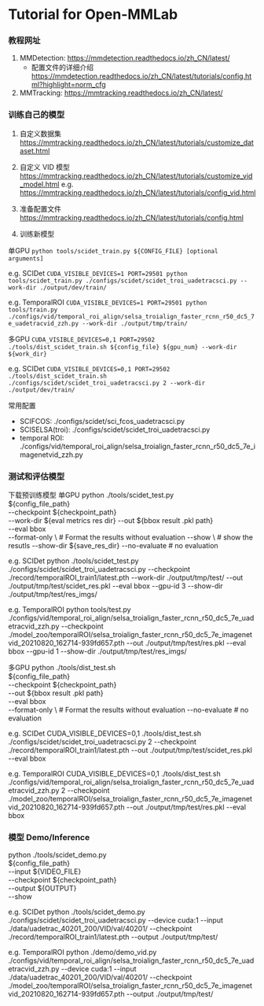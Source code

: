 # Tutorial for Open-MMLab
### 教程网址
1. MMDetection: https://mmdetection.readthedocs.io/zh_CN/latest/
    - 配置文件的详细介绍 https://mmdetection.readthedocs.io/zh_CN/latest/tutorials/config.html?highlight=norm_cfg
2. MMTracking: https://mmtracking.readthedocs.io/zh_CN/latest/

### 训练自己的模型

1. 自定义数据集
https://mmtracking.readthedocs.io/zh_CN/latest/tutorials/customize_dataset.html

2. 自定义 VID 模型
https://mmtracking.readthedocs.io/zh_CN/latest/tutorials/customize_vid_model.html
e.g.
https://mmtracking.readthedocs.io/zh_CN/latest/tutorials/config_vid.html

3. 准备配置文件
https://mmtracking.readthedocs.io/zh_CN/latest/tutorials/config.html

4. 训练新模型

单GPU
`python tools/scidet_train.py ${CONFIG_FILE} [optional arguments]`

e.g. SCIDet
`CUDA_VISIBLE_DEVICES=1 PORT=29501 python tools/scidet_train.py ./configs/scidet/scidet_troi_uadetracsci.py --work-dir ./output/dev/train/  `

e.g. TemporalROI
`CUDA_VISIBLE_DEVICES=1 PORT=29501 python tools/train.py ./configs/vid/temporal_roi_align/selsa_troialign_faster_rcnn_r50_dc5_7e_uadetracvid_zzh.py --work-dir ./output/tmp/train/ `

多GPU
`CUDA_VISIBLE_DEVICES=0,1 PORT=29502 ./tools/dist_scidet_train.sh ${config_file} ${gpu_num} --work-dir ${work_dir}`

e.g. SCIDet
`CUDA_VISIBLE_DEVICES=0,1 PORT=29502 ./tools/dist_scidet_train.sh ./configs/scidet/scidet_troi_uadetracsci.py 2 --work-dir ./output/dev/train/ `

常用配置
 - SCIFCOS: ./configs/scidet/sci_fcos_uadetracsci.py
 - SCISELSA(troi): ./configs/scidet/scidet_troi_uadetracsci.py
 - temporal ROI: ./configs/vid/temporal_roi_align/selsa_troialign_faster_rcnn_r50_dc5_7e_imagenetvid_zzh.py

### 测试和评估模型
下载预训练模型
单GPU
python ./tools/scidet_test.py \
    ${config_file_path} \
    --checkpoint ${checkpoint_path} \
    --work-dir ${eval metrics res dir}
    --out ${bbox result .pkl path} \
    --eval bbox \
    --format-only \ # Format the results without evaluation 
    --show \ # show the resutls
    --show-dir ${save_res_dir}
    --no-evaluate # no evaluation

e.g. SCIDet
python ./tools/scidet_test.py ./configs/scidet/scidet_troi_uadetracsci.py --checkpoint ./record/temporalROI_train1/latest.pth --work-dir ./output/tmp/test/ --out ./output/tmp/test/scidet_res.pkl --eval bbox --gpu-id 3 --show-dir ./output/tmp/test/res_imgs/

e.g. TemporalROI
python tools/test.py ./configs/vid/temporal_roi_align/selsa_troialign_faster_rcnn_r50_dc5_7e_uadetracvid_zzh.py --checkpoint ./model_zoo/temporalROI/selsa_troialign_faster_rcnn_r50_dc5_7e_imagenetvid_20210820_162714-939fd657.pth --out ./output/tmp/test/res.pkl --eval bbox --gpu-id 1 --show-dir ./output/tmp/test/res_imgs/


多GPU
python ./tools/dist_test.sh \
    ${config_file_path} \
    --checkpoint ${checkpoint_path} \
    --out ${bbox result .pkl path} \
    --eval bbox \
    --format-only \ # Format the results without evaluation
    --no-evaluate # no evaluation

e.g. SCIDet
CUDA_VISIBLE_DEVICES=0,1 ./tools/dist_test.sh ./configs/scidet/scidet_troi_uadetracsci.py 2 --checkpoint ./record/temporalROI_train1/latest.pth --out ./output/tmp/test/scidet_res.pkl --eval bbox

e.g. TemporalROI
CUDA_VISIBLE_DEVICES=0,1 ./tools/dist_test.sh ./configs/vid/temporal_roi_align/selsa_troialign_faster_rcnn_r50_dc5_7e_uadetracvid_zzh.py 2 --checkpoint ./model_zoo/temporalROI/selsa_troialign_faster_rcnn_r50_dc5_7e_imagenetvid_20210820_162714-939fd657.pth --out ./output/tmp/test/res.pkl --eval bbox

### 模型 Demo/Inference
python ./tools/scidet_demo.py \
    ${config_file_path} \
    --input ${VIDEO_FILE} \
    --checkpoint ${checkpoint_path} \
    --output ${OUTPUT} \
    --show

e.g. SCIDet
python ./tools/scidet_demo.py ./configs/scidet/scidet_troi_uadetracsci.py --device cuda:1 --input ./data/uadetrac_40201_200/VID/val/40201/ --checkpoint ./record/temporalROI_train1/latest.pth --output ./output/tmp/test/ 

e.g. TemporalROI
python ./demo/demo_vid.py ./configs/vid/temporal_roi_align/selsa_troialign_faster_rcnn_r50_dc5_7e_uadetracvid_zzh.py --device cuda:1 --input ./data/uadetrac_40201_200/VID/val/40201/ --checkpoint ./model_zoo/temporalROI/selsa_troialign_faster_rcnn_r50_dc5_7e_imagenetvid_20210820_162714-939fd657.pth --output ./output/tmp/test/ 
